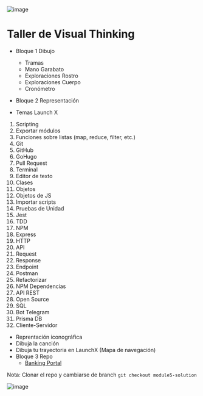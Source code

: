 ![image](https://user-images.githubusercontent.com/17634377/167760291-8fee2f6f-b382-4764-bb1d-ede5cbddeac2.png)

# Taller de Visual Thinking

- Bloque 1 Dibujo
  - Tramas
  - Mano Garabato
  - Exploraciones Rostro
  - Exploraciones Cuerpo
  - Cronómetro

- Bloque 2 Representación
 - Temas Launch X
  1. Scripting
  2. Exportar módulos
  3. Funciones sobre listas (map, reduce, filter, etc.)
  4. Git
  5. GitHub
  6. GoHugo 
  7. Pull Request
  8. Terminal
  9. Editor de texto
  10. Clases
  11. Objetos
  12. Objetos de JS
  13. Importar scripts
  14. Pruebas de Unidad
  15. Jest
  16. TDD
  17. NPM
  18. Express
  19. HTTP
  20. API 
  21. Request
  22. Response
  23. Endpoint
  24. Postman
  25. Refactorizar
  26. NPM Dependencias
  27. API REST 
  28. Open Source
  29. SQL
  30. Bot Telegram
  31. Prisma DB
  32. Cliente-Servidor

- Reprentación iconográfica
- Dibuja la canción
- Dibuja tu trayectoria en LaunchX (Mapa de navegación)
- Bloque 3 Repo
  - [Banking Portal](https://github.com/pluralsight-projects/NodeExpress-BankingPortal/tree/module5-solution)

Nota: Clonar el repo y cambiarse de branch `git checkout module5-solution`

![image](https://user-images.githubusercontent.com/17634377/167974154-6b307df6-95eb-4735-af25-f10306962707.png)
